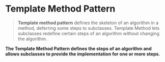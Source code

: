 # Template Method Pattern

>**Template method pattern** defines the skeleton of an algorithm in a method, deferring some steps to subclasses. Template Method lets subclasses redefine certain steps of an algorithm without changing the algorithm.  

**The Template Method Pattern defines the steps of an algorithm and allows subclasses to provide the implementation for one or more steps.**
